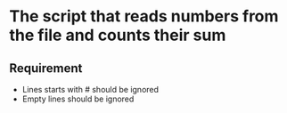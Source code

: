# The script that reads numbers from the file and counts their sum
## Requirement 
- Lines starts with # should be ignored 
- Empty lines should be ignored


